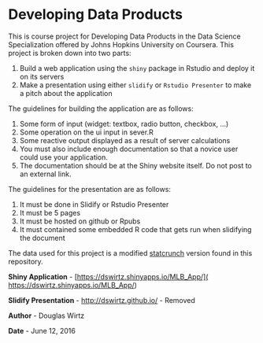 # Developing Data Products

This is course project for Developing Data Products in the Data Science Specialization offered by Johns Hopkins University on Coursera. This project is broken down into two parts:

1. Build a web application using the `shiny` package in Rstudio and deploy it on its servers
2. Make a presentation using either `slidify` or `Rstudio Presenter` to make a pitch about the application

The guidelines for building the application are as follows:

1. Some form of input (widget: textbox, radio button, checkbox, ...)
2. Some operation on the ui input in sever.R
3. Some reactive output displayed as a result of server calculations
4. You must also include enough documentation so that a novice user could use your application.
5. The documentation should be at the Shiny website itself. Do not post to an external link.

The guidelines for the presentation are as follows:

1. It must be done in Slidify or Rstudio Presenter
2. It must be 5 pages
3. It must be hosted on github or Rpubs
4. It must contained some embedded R code that gets run when slidifying the document

The data used for this project is a modified [statcrunch](http://www.statcrunch.com) version found in this repository.

**Shiny Application** - [https://dswirtz.shinyapps.io/MLB_App/]( https://dswirtz.shinyapps.io/MLB_App/)

**Slidify Presentation** - http://dswirtz.github.io/ - Removed

**Author** - Douglas Wirtz

**Date** - June 12, 2016

